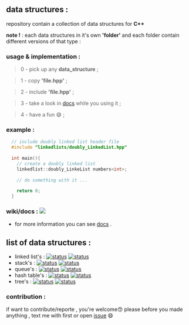 ## data structures :
repository contain a collection of data structures for **C++**

**note !** : each data structures in it's own **'folder'** and each folder contain different versions of that type :

### usage & implementation :
> 0 - pick up any **data_structure** ;

> 1 - copy **'file.hpp'** ;

> 2 - include **'file.hpp'** ;

> 3 - take a look in [docs](https://github.com/Mouradouchane/data_structures/wiki) while you using it ;

> 4 - have a fun :sweat_smile: ;

### example :
```c++
  // include doubly linked list header file  
  #include "linkedlists/doubly_LinkedList.hpp"
  
  int main(){
    // create a doubly linked list
    linkedlist::doubly_LinkeList numbers<int>;  
  
    // do something with it ...
  
    return 0;
  }

```
### wiki/docs : [![](https://img.shields.io/badge/Wiki%2FDocs-Beta-blue)](#)
- for more information you can see [docs](https://github.com/Mouradouchane/data_structures/wiki) .

## list of data structures : 
* linked list's : [![status](https://img.shields.io/badge/status-stable-brightgreen?style=flat)](#)  [![status](https://img.shields.io/badge/manual%20testing-pass-ff69b4)](#)
* stack's : [![status](https://img.shields.io/badge/status-stable-brightgreen?style=flat)](#)  [![status](https://img.shields.io/badge/manual%20testing-pass-ff69b4)](#)
* queue's : [![status](https://img.shields.io/badge/status-stable-brightgreen?style=flat)](#)  [![status](https://img.shields.io/badge/manual%20testing-pass-ff69b4)](#)
* hash table's : [![status](https://img.shields.io/badge/status-stable-brightgreen?style=flat)](#)  [![status](https://img.shields.io/badge/manual%20testing-pass-ff69b4)](#)
* tree's : [![status](https://img.shields.io/badge/status-demo-red)](#)  [![status](https://img.shields.io/badge/manual%20testing-not%20ready-yellow)](#)

### contribution :
if want to contribute/reporte , you're welcome😙 
please before you made anything , text me with first or open [issue](https://github.com/Mouradouchane/data_structures/issues) 😄
